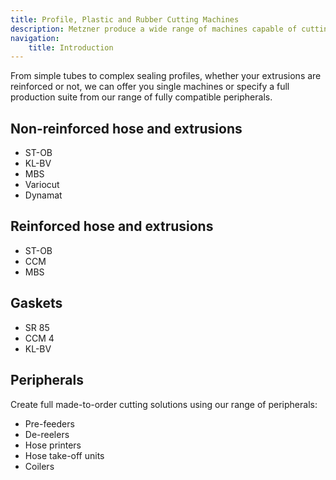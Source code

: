 ```yaml
---
title: Profile, Plastic and Rubber Cutting Machines
description: Metzner produce a wide range of machines capable of cutting many different rubber and plastic extrusions. 
navigation:
    title: Introduction
---
```


From simple tubes to complex sealing profiles, whether your extrusions are reinforced or not, we can offer you single machines or specify a full production suite from our range of fully compatible peripherals.

## Non-reinforced hose and extrusions

- ST-OB
- KL-BV
- MBS
- Variocut
- Dynamat

## Reinforced hose and extrusions
- ST-OB
- CCM
- MBS

## Gaskets
- SR 85
- CCM 4
- KL-BV

## Peripherals
Create full made-to-order cutting solutions using our range of peripherals:
- Pre-feeders
- De-reelers
- Hose printers
- Hose take-off units
- Coilers